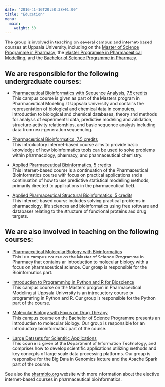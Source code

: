 ```yaml
---
date: "2016-11-16T20:58:38+01:00"
title: "Education"
menu:
  main:
    weight: 50
---
```


The group is involved in teaching on several campus and internet-based courses at Uppsala University, including on the [Master of Science Programme in Pharmacy](http://www.uu.se/en/admissions/master/selma/program/?pKod=FAP2Y), the [Master Programme in Pharmaceutical Modelling](http://www.uu.se/en/admissions/master/selma/program/?pKod=FPM2M), and the [Bachelor of Science Programme in Pharmacy](http://www.uu.se/en/admissions/master/selma/program/?pKod=FRE1Y).


## We are responsible for the following undergraduate courses:

- [Pharmaceutical Bioinformatics with Sequence Analysis, 7.5 credits](http://www.uu.se/en/admissions/master/selma/kursplan/?kKod=3FF276)<br>
  This campus course is given as part of the Masters program in
  Pharmaceutical Modeling at Uppsala University and contains the
  representation of biological and chemical data in computers, introduction
  to biological and chemical databases, theory and methods for analysis of
  experimental data, predictive modeling and validation, structure-activity
  relationships, and basic sequence analysis including data from
  next-generation sequencing.

- [Pharmaceutical Bioinformatics, 7.5 credits](http://www.uu.se/en/admissions/master/selma/kursplan/?kKod=3FF275)<br>
  This introductory internet-based course aims to provide basic knowledge of
  how bioinformatics tools can be used to solve problems within pharmacology,
  pharmacy, and pharmaceutical chemistry.

- [Applied Pharmaceutical Bioinformatics, 5 credits](http://www.uu.se/en/admissions/master/selma/kursplan/?kKod=3FF208)<br>
  This internet-based course is a continuation of the Pharmaceutical
  Bioinformatics course with focus on practical applications and a
  continuation of how to use predictive statistical modelling methods,
  primarily directed to applications in the pharmaceutical field.

- [Applied Pharmaceutical Structural Bioinformatics, 5 credits](http://www.uu.se/en/admissions/master/selma/kursplan/?kKod=3FF209)<br>
  This internet-based course includes solving practical problems in
  pharmacology, life sciences and bioinformatics using free software and
  databases relating to the structure of functional proteins and drug
  targets.


## We are also involved in teaching on the following courses:

- [Pharmaceutical Molecular Biology with Bioinformatics](http://www.uu.se/en/admissions/master/selma/kursplan/?kKod=3FB202)<br>
  This is a campus course on the Master of Science Programme in Pharmacy that
  contains an introduction to molecular biology with a focus on
  pharmaceutical science. Our group is responsible for the Bioinformatics
  part.

- [Introduction to Programming in Python and R for Bioscience](http://www.uu.se/en/admissions/master/selma/kursplan/?kKod=3FB221)<br>
  This campus course on the Masters program in Pharmaceutical Modeling at
  Uppsala University is an introductory course to programming in Python and
  R. Our group is responsible for the Python part of the course.

- [Molecular Biology with Focus on Drug Therapy](http://www.uu.se/en/admissions/master/selma/kursplan/?kKod=3FB214)<br>
  This campus course on the Bachelor of Science Programme presents an
  introduction to molecular biology. Our group is responsible for an
  introductory bioinformatics part of the course.

- [Large Datasets for Scientific Applications](http://www.uu.se/en/admissions/master/selma/kursplan/?kKod=1TD267)<br>
  This course is given at the Department of Information Technology, and
  comprises how to develop scientific applications utilizing methods and key
  concepts of large scale data processing platforms. Our group is responsible
  for the Big Data in Genomics lecture and the Apache Spark part of the
  course.

See also the [pharmbio.org](http://www.pharmbio.org/) website with more information about the elective internet-based courses in pharmaceutical bioinformatics.

